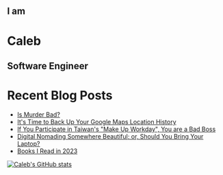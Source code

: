 ## I am

# Caleb 

## Software Engineer

# Recent Blog Posts
<!-- BLOG-POST-LIST:START -->
- [Is Murder Bad?](http://blog.calebjay.com/posts/is-murder-bad/)
- [It&#39;s Time to Back Up Your Google Maps Location History](http://blog.calebjay.com/posts/google-maps-backup/)
- [If You Participate in Taiwan&#39;s &quot;Make Up Workday&quot;, You are a Bad Boss](http://blog.calebjay.com/posts/taiwans-make-up-holiday-is-stupid/)
- [Digital Nomading Somewhere Beautiful; or, Should You Bring Your Laptop?](http://blog.calebjay.com/posts/should-you-bring-your-laptop/)
- [Books I Read in 2023](http://blog.calebjay.com/posts/books-2023/)
<!-- BLOG-POST-LIST:END -->



[![Caleb's GitHub stats](https://github-readme-stats.vercel.app/api?username=komali2&theme=highcontrast)](https://github.com/anuraghazra/github-readme-stats)
